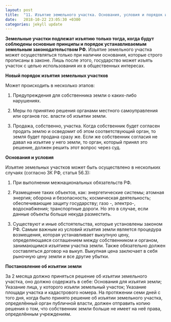```yaml
---
layout: post
title:  "11. Изъятие земельного участка. Основания, условия и порядок изъятия "
date:   2018-10-22 23:05:30 +0300
categories: jekyll update
---
```


**Земельные участки подлежат изъятию только тогда, когда будут соблюдены основные принципы и порядок устанавливаемым земельным законодательством РФ.** Изъятие земельного участка может осуществляться только при наличии основания, которые строго прописаны в законе. Лишь после этого, государство может изъять участок с целью использования их в общественных интересах.

**Новый порядок изъятия земельных участков** 

Может происходить в несколько этапов:

1. Предупреждения для собственника земли о каких-либо нарушениях.

2. Меры по принятию решения органами местного самоуправления или органов гос. власти об изъятии земли.

3. Продажа, собственно, участка. Когда собственник будет согласен продать землю и осведомит об этом соответствующий орган, то земля будет продана сразу же. Если же собственник согласия не давал на изъятие у него земли, то орган, который принял это решение, должен решить этот вопрос через суд. 

**Основания и условия** 

Изъятие земельных участков может быть осуществлено в нескольких случаях (согласно ЗК РФ, статья 56.3):

1. При выполнении межнациональных обязательств РФ. 

2. Размещение таких объектов, как: энергетические системы; атомная энергия; оборона и безопасность; космическая деятельность; обеспечивающие защиту государству; газо -, электро-, водоснабжения; транспортные дороги. Но это в случае, если данные объекты больше некуда разместить. 

3. Существуют и иные обстоятельства, которые установлены законом РФ. Самым важным из условий изъятия земли является процедура возмещения, которая устанавливает выкупную цену, определяющаяся соглашением между собственником и органом, занимающимся изъятием участка земли. Также обязательно должен составляться договор на выкуп. Выкупная цена заключает в себя рыночную цену земли и все другие убытки. 

**Постановление об изъятии земли** 

За 2 месяца должно приняться решение об изъятии земельного участка, оно должно содержать в себе: Основания для изъятия земли; Указание лица, у которого изъяли земельный участок; Указание площади участка и кадастрового номера. 
На протяжении семи дней с того дня, когда было принято решение об изъятии земельного участка, определённый орган публичной власти, должен отправить копию решения о том, что собственник земли больше не имеет на неё права, определённым учреждениям.
